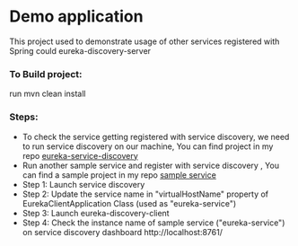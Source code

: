 # Demo application 
This project used to demonstrate usage of other services registered with Spring could eureka-discovery-server

### To Build project:
run mvn clean install

### Steps:
* To check the service getting registered with service discovery, we need to run service discovery on our machine, You can find project in my repo [eureka-service-discovery](https://github.com/santoshmv121/eureka-discovery-server)
* Run another sample service and register with service discovery , You can find a sample project in my repo [sample service](https://github.com/santoshmv121/sample-service)
* Step 1: Launch service discovery
* Step 2: Update the service name in "virtualHostName" property of EurekaClientApplication Class (used as "eureka-service")
* Step 3: Launch eureka-discovery-client 
* Step 4: Check the instance name of sample service ("eureka-service") on service discovery dashboard http://localhost:8761/


